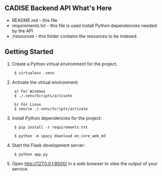CADISE Backend API
What's Here
-----------

* README.md - this file
* requirements.txt - this file is used install Python dependencies needed by the API
* /resources  - this folder contains the resources to be indexed.

Getting Started
---------------

1. Create a Python virtual environment for the project.

        $ virtualenv .venv

2. Activate the virtual environment:

        a) For Windows
        $ ./.venv/Scripts/activate

        b) For Linux
        $ source ./.venv/Scripts/activate

3. Install Python dependencies for the project:

        $ pip install -r requirements.txt

        $ python -m spacy download en_core_web_md

4. Start the Flask development server:

        $ python app.py 

5. Open http://127.0.0.1:8500/ in a web browser to view the output of your
   service.
